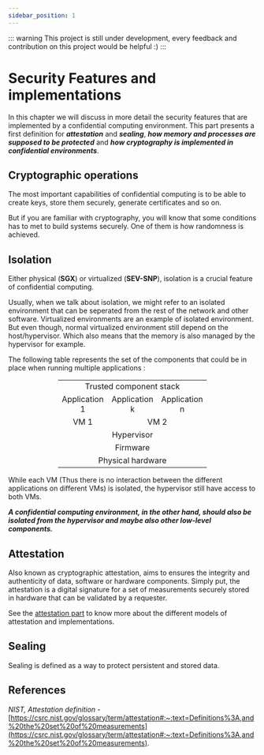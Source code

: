 ```yaml
---
sidebar_position: 1
---
```

::: warning
This project is still under development, every feedback and contribution on this project would be helpful :)
:::
# Security Features and implementations

In this chapter we will discuss in more detail the security features that are implemented by a confidential computing environment. 
This part presents a first definition for ***attestation*** and ***sealing***, ***how memory and processes are supposed to be protected*** and ***how cryptography is implemented in confidential environments***. 

## Cryptographic operations 
The most important capabilities of confidential computing is to be able to create keys, store them securely, generate certificates and so on. 

But if you are familiar with cryptography, you will know that some conditions has to met to build systems securely. One of them is how randomness is achieved. 

## Isolation
Either physical (**SGX**) or virtualized (**SEV-SNP**), isolation is a crucial feature of confidential computing. 

Usually, when we talk about isolation, we might refer to an isolated environment that can be seperated from the rest of the network and other software. Virtualized environments are an example of isolated environment. But even though, normal virtualized environment still depend on the host/hypervisor. Which also means that the memory is also managed by the hypervisor for example. 

The following table represents the set of the components that could be in place when running multiple applications : 
<div style="margin-left: auto;
            margin-right: auto;
            width: 60%">
<table style="text-align: center;">
    <tr>
        <td colspan="3">Trusted component stack</td>
    </tr>
    <tr>
        <td>Application 1</td>
        <td>Application k</td>
        <td>Application n</td>
    </tr>
    <tr>
        <td>VM 1</td>
        <td colspan="2">VM 2</td>
    </tr>
    <tr>
        <td colspan="3">Hypervisor</td>
    </tr>
    <tr>
        <td colspan="3">Firmware</td>
    </tr>
    <tr>
        <td colspan="3">Physical hardware</td>
    </tr>
</table>
</div>

While each VM (Thus there is no interaction between the different applications on different VMs) is isolated, the hypervisor still have access to both VMs.  

***A confidential computing environment, in the other hand, should also be isolated from the hypervisor and maybe also other low-level components.*** 




## Attestation 

Also known as cryptographic attestation, aims to ensures the integrity and authenticity of data, software or hardware components. Simply put, the attestation is a digital signature for a set of measurements securely stored in hardware that can be validated by a requester. 

See the [attestation part](./2_attestation.md) to know more about the different models of attestation and implementations.



## Sealing 

Sealing is defined as a way to protect persistent and stored data.  






## References 

*NIST, Attestation definition* - [https://csrc.nist.gov/glossary/term/attestation#:~:text=Definitions%3A,and%20the%20set%20of%20measurements](https://csrc.nist.gov/glossary/term/attestation#:~:text=Definitions%3A,and%20the%20set%20of%20measurements).